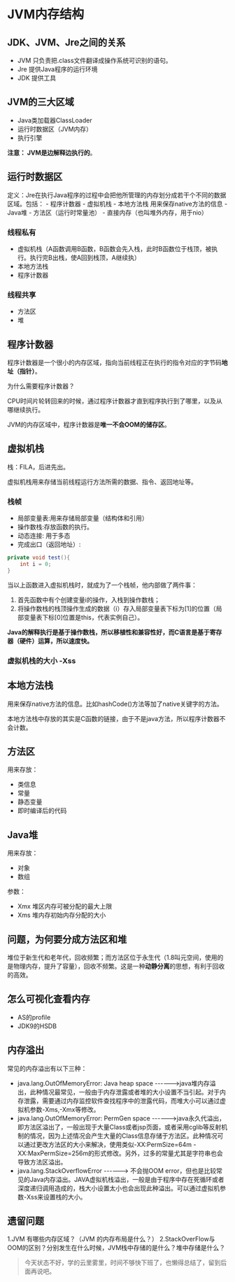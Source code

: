 # JVM内存结构


## JDK、JVM、Jre之间的关系

- JVM   只负责把.class文件翻译成操作系统可识别的语句。
- Jre   提供Java程序的运行环境
- JDK   提供工具

## JVM的三大区域

- Java类加载器ClassLoader
- 运行时数据区（JVM内存）
- 执行引擎

**注意： JVM是边解释边执行的**。

## 运行时数据区

定义：Jre在执行Java程序的过程中会把他所管理的内存划分成若干个不同的数据区域。包括：
    - 程序计数器
    - 虚拟机栈
    - 本地方法栈 用来保存native方法的信息
    - Java堆
    - 方法区（运行时常量池）
    - 直接内存（也叫堆外内存，用于nio）

### 线程私有

- 虚拟机栈（A函数调用B函数，B函数会先入栈，此时B函数位于栈顶，被执行。执行完B出栈，使A回到栈顶，A继续执）
- 本地方法栈
- 程序计数器

### 线程共享

- 方法区
- 堆

## 程序计数器

程序计数器是一个很小的内存区域，指向当前线程正在执行的指令对应的字节码**地址（指针）**。

为什么需要程序计数器？

CPU时间片轮转回来的时候，通过程序计数器才直到程序执行到了哪里，以及从哪继续执行。

JVM的内存区域中，程序计数器是**唯一不会OOM的储存区**。

## 虚拟机栈

栈：FILA，后进先出。

虚拟机栈用来存储当前线程运行方法所需的数据、指令、返回地址等。

### 栈帧

- 局部变量表:用来存储局部变量（结构体和引用）
- 操作数栈:存放函数的执行。
- 动态连接: 用于多态    
- 完成出口（返回地址）:

```java
private void test(){
    int i = 0;
}
```

当以上函数进入虚拟机栈时，就成为了一个栈帧，他内部做了两件事：

1. 首先函数中有个创建变量i的操作，入栈到操作数栈；
2. 将操作数栈的栈顶操作生成的数据（i）存入局部变量表下标为[1]的位置（局部变量表下标[0]位置是this，代表实例自己）。

**Java的解释执行是基于操作数栈，所以移植性和兼容性好，而C语言是基于寄存器（硬件）运算，所以速度快。**

### 虚拟机栈的大小 -Xss 

## 本地方法栈

用来保存native方法的信息。比如hashCode()方法等加了native关键字的方法。

本地方法栈中存放的其实是C函数的链接，由于不是java方法，所以程序计数器不会计数。

## 方法区

用来存放：

- 类信息
- 常量
- 静态变量
- 即时编译后的代码

## Java堆

用来存放：

- 对象
- 数组

参数：

- Xmx 堆区内存可被分配的最大上限
- Xms 堆内存初始内存分配的大小

## 问题，为何要分成方法区和堆

堆位于新生代和老年代，回收频繁；而方法区位于永生代（1.8叫元空间，使用的是物理内存，提升了容量），回收不频繁。这是一种**动静分离**的思想，有利于回收的高效。

## 怎么可视化查看内存

- AS的profile
- JDK9的HSDB

## 内存溢出

常见的内存溢出有以下三种：

- java.lang.OutOfMemoryError: Java heap space ------>java堆内存溢出，此种情况最常见，一般由于内存泄露或者堆的大小设置不当引起。对于内存泄露，需要通过内存监控软件查找程序中的泄露代码，而堆大小可以通过虚拟机参数-Xms,-Xmx等修改。
- java.lang.OutOfMemoryError: PermGen space ------>java永久代溢出，即方法区溢出了，一般出现于大量Class或者jsp页面，或者采用cglib等反射机制的情况，因为上述情况会产生大量的Class信息存储于方法区。此种情况可以通过更改方法区的大小来解决，使用类似-XX:PermSize=64m -XX:MaxPermSize=256m的形式修改。另外，过多的常量尤其是字符串也会导致方法区溢出。
- java.lang.StackOverflowError ------> 不会抛OOM error，但也是比较常见的Java内存溢出。JAVA虚拟机栈溢出，一般是由于程序中存在死循环或者深度递归调用造成的，栈大小设置太小也会出现此种溢出。可以通过虚拟机参数-Xss来设置栈的大小。

## 遗留问题

1.JVM 有哪些内存区域？（JVM 的内存布局是什么？）
2.StackOverFlow与OOM的区别？分别发生在什么时候，JVM栈中存储的是什么？堆中存储是什么？

>今天状态不好，学的云里雾里，时间不够快下班了，也懒得总结了，留到后面再说吧。
